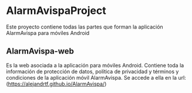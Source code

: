 # AlarmAvispaProject
 Este proyecto contiene todas las partes que forman la aplicación AlarmAvispa para móviles Android
 
 ## AlarmAvispa-web
 Es la web asociada a la aplicación para móviles Android.
 Contiene toda la información de protección de datos, política de privacidad y términos y condiciones de la aplicación móvil AlarmAvispa. Se accede a ella en la url: (https://alejandrtf.github.io/AlarmAvispa/)

